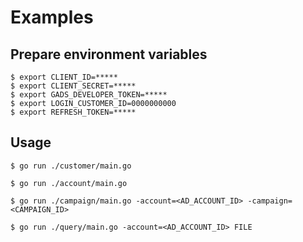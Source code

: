 # Examples

## Prepare environment variables

```
$ export CLIENT_ID=*****
$ export CLIENT_SECRET=*****
$ export GADS_DEVELOPER_TOKEN=*****
$ export LOGIN_CUSTOMER_ID=0000000000
$ export REFRESH_TOKEN=*****
```

## Usage

```
$ go run ./customer/main.go
```

```
$ go run ./account/main.go
```

```
$ go run ./campaign/main.go -account=<AD_ACCOUNT_ID> -campaign=<CAMPAIGN_ID>
```

```
$ go run ./query/main.go -account=<AD_ACCOUNT_ID> FILE
```
